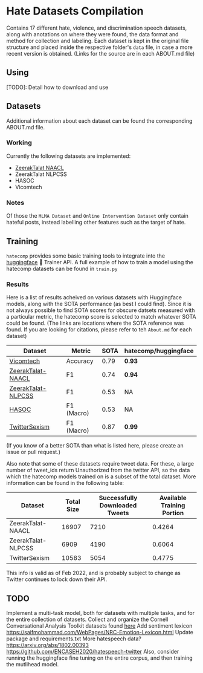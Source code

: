# Hate Datasets Compilation
Contains 17 different hate, violence, and discrimination speech datasets, along with anotations on where they were found, the data format and method for collection and labeling. Each dataset is kept in the original file structure and placed inside the respective folder's `data` file, in case a more recent version is obtained. (Links for the source are in each ABOUT.md file)

## Using
[TODO]: Detail how to download and use

## Datasets
Additional information about each dataset can be found the corresponding ABOUT.md file. 

### Working
Currently the following datasets are implemented:
- [ZeerakTalat NAACL]()
- ZeerakTalat NLPCSS
- HASOC
- Vicomtech

### Notes

Of those the `MLMA Dataset` and `Online Intervention Dataset` only contain hateful posts, instead labelling other features such as the target of hate.

## Training
`hatecomp` provides some basic training tools to integrate into the [huggingface](https://github.com/huggingface) :hugs: Trainer API. A full example of how to train a model using the hatecomp datasets can be found in `train.py`

### Results
Here is a list of results acheived on various datasets with Huggingface models, along with the SOTA performance (as best I could find). Since it is not always possible to find SOTA scores for obscure datsets measured with a particular metric, the hatecomp score is selected to match whatever SOTA could be found. (The links are locations where the SOTA reference was found. If you are looking for citations, please refer to teh `About.md` for each dataset)

| Dataset | Metric | SOTA | hatecomp/huggingface |
| -- | -- | -- | -- |
| [Vicomtech](https://arxiv.org/pdf/1809.04444.pdf) | Accuracy | 0.79 | **0.93** |
| [ZeerakTalat-NAACL](https://aclanthology.org/N16-2013.pdf) | F1 | 0.74 | **0.94** |
| [ZeerakTalat-NLPCSS](https://aclanthology.org/W16-5618.pdf) | F1 | 0.53 | NA |
| [HASOC](https://arxiv.org/pdf/2108.05927.pdf) | F1 (Macro) | 0.53 | NA |
| [TwitterSexism](https://aclanthology.org/W17-2902.pdf) | F1 (Macro) | 0.87 | **0.99** |

(If you know of a better SOTA than what is listed here, please create an issue or pull request.)

Also note that some of these datasets require tweet data. For these, a large number of tweet_ids return Unauthorized from the twitter API, so the data which the hatecomp models trained on is a subset of the total dataset. More information can be found in the following table:

| Dataset | Total Size | Successfully Downloaded Tweets | Available Training Portion |
| -- | -- | -- | -- |
| ZeerakTalat-NAACL | 16907 | 7210 | 0.4264 |
| ZeerakTalat-NLPCSS | 6909 | 4190 | 0.6064 |
| TwitterSexism | 10583 | 5054 | 0.4775 |

This info is valid as of Feb 2022, and is probably subject to change as Twitter continues to lock down their API.

## TODO
Implement a multi-task model, both for datasets with multiple tasks, and for the entire collection of datasets.
Collect and organize the Cornell Conversational Analysis Toolkit datasets found [here](https://github.com/CornellNLP/Cornell-Conversational-Analysis-Toolkit#datasets)
Add sentiment lexicon https://saifmohammad.com/WebPages/NRC-Emotion-Lexicon.html
Update package and requirements.txt
More hatespeech data?
https://arxiv.org/abs/1802.00393
https://github.com/ENCASEH2020/hatespeech-twitter
Also, consider running the huggingface fine tuning on the entire corpus, and then training the mutlihead model.